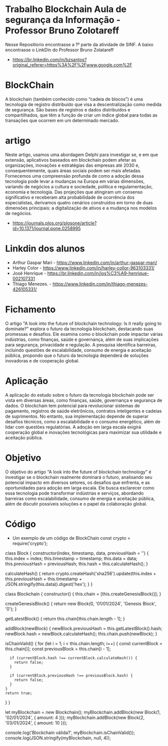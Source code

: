 # Trabalho Blockchain Aula de segurança da Informação - Professor Bruno Zolotareff
Nesse Repositíorio encontrasse a 1º parte da atividade de SINF.
A baixo encontrasse o LinkDin do Professor Bruno Zolatareff
- https://br.linkedin.com/in/bzsantos?original_referer=https%3A%2F%2Fwww.google.com%2F
# BlockChain 
A blockchain (também conhecido como “cadeia de blocos”) é uma tecnologia de registro distribuído que visa a descentralização como medida de segurança. São bases de registros e dados distribuídos e compartilhados, que têm a função de criar um índice global para todas as transações que ocorrem em um determinado mercado.
# artigo
Neste artigo, usamos uma abordagem Delphi para investigar se, e em que extensão, aplicativos baseados em blockchain podem afetar as organizações, inovações e estratégias das empresas até 2030 e, consequentemente, quais áreas sociais podem ser mais afetadas. Fornecemos uma compreensão profunda de como a adoção dessa tecnologia pode levar a mudanças na Europa em várias dimensões, variando de negócios a cultura e sociedade, política e regulamentação, economia e tecnologia. Das projeções que atingiram um consenso significativo e receberam alta probabilidade de ocorrência dos especialistas, derivamos quatro cenários construídos em torno de duas dimensões principais: a digitalização de ativos e a mudança nos modelos de negócios.
- https://journals.plos.org/plosone/article?id=10.1371/journal.pone.0258995
# Linkdin dos alunos
- Arthur Gaspar Mari - https://www.linkedin.com/in/arthur-gaspar-mari/
- Harley Color - https://www.linkedin.com/in/harley-collor-963103331/
- José Henrique - https://br.linkedin.com/in/jos%C3%A9-henrique-002107331
- Thiago Menezes. - https://www.linkedin.com/in/thiago-menezes-426105331/
# Fichamento
O artigo "A look into the future of blockchain technology: Is it really going to dominate?" explora o futuro da tecnologia blockchain, destacando suas promessas e desafios. Ele examina como o blockchain pode impactar várias indústrias, como finanças, saúde e governança, além de suas implicações para segurança, privacidade e regulação. A pesquisa identifica barreiras, incluindo questões de escalabilidade, consumo de energia e aceitação pública, propondo que o futuro da tecnologia dependerá de soluções inovadoras e de cooperação global.
# Aplicação
A aplicação do estudo sobre o futuro da tecnologia blockchain pode ser vista em diversas áreas, como finanças, saúde, governança e segurança de dados. O blockchain tem potencial para revolucionar sistemas de pagamento, registros de saúde eletrônicos, contratos inteligentes e cadeias de suprimentos. No entanto, sua implementação depende de superar desafios técnicos, como a escalabilidade e o consumo energético, além de lidar com questões regulatórias. A adoção em larga escala exigirá cooperação global e inovações tecnológicas para maximizar sua utilidade e aceitação pública.
# Objetivo
O objetivo do artigo "A look into the future of blockchain technology" é investigar se o blockchain realmente dominará o futuro, analisando seu potencial impacto em diversos setores, os desafios que enfrenta, e as oportunidades para adoção em larga escala. Ele busca esclarecer como essa tecnologia pode transformar indústrias e serviços, abordando barreiras como escalabilidade, consumo de energia e aceitação pública, além de discutir possíveis soluções e o papel da colaboração global.
# Código
- Um exemplo de um código de BlockChain
const crypto = require('crypto');

class Block {
  constructor(index, timestamp, data, previousHash = '') {
    this.index = index;
    this.timestamp = timestamp;
    this.data = data;
    this.previousHash = previousHash;
    this.hash = this.calculateHash();
  }

  calculateHash() {
    return crypto.createHash('sha256').update(this.index + this.previousHash + this.timestamp + JSON.stringify(this.data)).digest('hex');
  }
}

class Blockchain {
  constructor() {
    this.chain = [this.createGenesisBlock()];
  }

  createGenesisBlock() {
    return new Block(0, '01/01/2024', 'Genesis Block', '0');
  }

  getLatestBlock() {
    return this.chain[this.chain.length - 1];
  }

  addBlock(newBlock) {
    newBlock.previousHash = this.getLatestBlock().hash;
    newBlock.hash = newBlock.calculateHash();
    this.chain.push(newBlock);
  }

  isChainValid() {
    for (let i = 1; i < this.chain.length; i++) {
      const currentBlock = this.chain[i];
      const previousBlock = this.chain[i - 1];

      if (currentBlock.hash !== currentBlock.calculateHash()) {
        return false;
      }

      if (currentBlock.previousHash !== previousBlock.hash) {
        return false;
      }
    }
    return true;
  }
}

let myBlockchain = new Blockchain();
myBlockchain.addBlock(new Block(1, '02/01/2024', { amount: 4 }));
myBlockchain.addBlock(new Block(2, '03/01/2024', { amount: 10 }));

console.log('Blockchain válida?', myBlockchain.isChainValid());
console.log(JSON.stringify(myBlockchain, null, 4));

